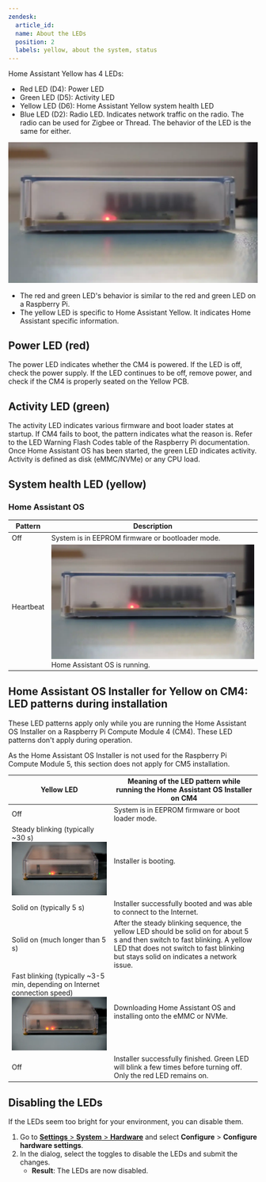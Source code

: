```yaml
---
zendesk:
  article_id: 
  name: About the LEDs
  position: 2
  labels: yellow, about the system, status
---
```


Home Assistant Yellow has 4 LEDs:

- Red LED (D4): Power LED
- Green LED (D5): Activity LED
- Yellow LED (D6): Home Assistant Yellow system health LED
- Blue LED (D2): Radio LED. Indicates network traffic on the radio. The radio can be used for Zigbee or Thread. The behavior of the LED is the same for either.

 ![Clip showing 3 LEDs. The red is on solid, the green is blinking, and the yellow LED is blinking in a heartbeat pattern](/static/img/yellow/yellow_heartbeat_yellow_led.webp)

- The red and green LED's behavior is similar to the red and green LED on a Raspberry Pi.
- The yellow LED is specific to Home Assistant Yellow. It indicates Home Assistant specific information.

## Power LED (red)

The power LED indicates whether the CM4 is powered. If the LED is off, check the power supply. If the LED continues to be off, remove power, and check if the CM4 is properly seated on the Yellow PCB.

## Activity LED (green)

The activity LED indicates various firmware and boot loader states at startup. If CM4 fails to boot, the pattern indicates what the reason is. Refer to the LED Warning Flash Codes table of the Raspberry Pi documentation. Once Home Assistant OS has been started, the green LED indicates activity. Activity is defined as disk (eMMC/NVMe) or any CPU load.

## System health LED (yellow)

### Home Assistant OS

| Pattern   | Description                                                                                         |
| --------- | --------------------------------------------------------------------------------------------------- |
| Off       | System is in EEPROM firmware or bootloader mode.                                                    |
| Heartbeat | ![Heartbeat LED](/static/img/yellow/yellow_heartbeat_yellow_led.webp) Home Assistant OS is running. |

## Home Assistant OS Installer for Yellow on CM4: LED patterns during installation

These LED patterns apply only while you are running the Home Assistant OS Installer on a Raspberry Pi Compute Module 4 (CM4). These LED patterns don't apply during operation.

As the Home Assistant OS Installer is not used for the Raspberry Pi Compute Module 5, this section does not apply for CM5 installation.

| Yellow LED | Meaning of the LED pattern while running the Home Assistant OS Installer on CM4 |
|------------|---------------------------------------------------------------------------------|
| Off        | System is in EEPROM firmware or boot loader mode.                               |
| Steady blinking (typically ~30 s) ![Steady blinking](/static/img/yellow/led-pattern-blink-steady.webp) | Installer is booting. |
| Solid on (typically 5 s) | Installer successfully booted and was able to connect to the Internet. |
| Solid on (much longer than 5 s) | After the steady blinking sequence, the yellow LED should be solid on for about 5 s and then switch to fast blinking. A yellow LED that does not switch to fast blinking but stays solid on indicates a network issue. |
| Fast blinking (typically ~3-5 min, depending on Internet connection speed) ![Fast blinking](/static/img/yellow/led-pattern-install-blink-fast.webp) | Downloading Home Assistant OS and installing onto the eMMC or NVMe. |
| Off | Installer successfully finished. Green LED will blink a few times before turning off. Only the red LED remains on. |

## Disabling the LEDs

If the LEDs seem too bright for your environment, you can disable them.

1. Go to [**Settings** > **System** > **Hardware**](https://my.home-assistant.io/redirect/hardware/) and select **Configure** > **Configure hardware settings**.
2. In the dialog, select the toggles to disable the LEDs and submit the changes.
    - **Result**: The LEDs are now disabled.
